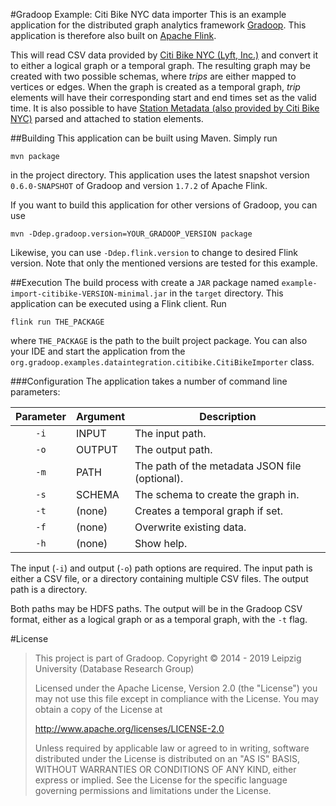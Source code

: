 #Gradoop Example: Citi Bike NYC data importer
This is an example application for the distributed graph analytics framework
[Gradoop](https://github.com/dbs-leipzig/gradoop). This application is therefore
also built on [Apache Flink](https://flink.apache.org/).

This will read CSV data provided by
[Citi Bike NYC (Lyft, Inc.)](https://www.citibikenyc.com/system-data) and
convert it to either a logical graph or a temporal graph. The resulting graph
may be created with two possible schemas, where _trips_ are either mapped
to vertices or edges. When the graph is created as a temporal graph,
_trip_ elements will have their corresponding start and end times set as the
valid time. It is also possible to have [Station Metadata (also provided by Citi Bike NYC)](https://gbfs.citibikenyc.com/gbfs/en/station_information.json)
parsed and attached to station elements.

##Building
This application can be built using Maven. Simply run
```
mvn package
```
in the project directory. This application uses the latest snapshot version
`0.6.0-SNAPSHOT` of Gradoop and version `1.7.2` of Apache Flink.

If you want to build this application for other versions of Gradoop, you can use
```
mvn -Ddep.gradoop.version=YOUR_GRADOOP_VERSION package
```
Likewise, you can use `-Ddep.flink.version` to change to desired Flink version.
Note that only the mentioned versions are tested for this example.


##Execution
The build process with create a `JAR` package named
`example-import-citibike-VERSION-minimal.jar` in the `target` directory.
This application can be executed using a Flink client. Run
```
flink run THE_PACKAGE
```
where `THE_PACKAGE` is the path to the built project package.
You can also your IDE and start the application from the
`org.gradoop.examples.dataintegration.citibike.CitiBikeImporter` class.

###Configuration
The application takes a number of command line parameters:

|Parameter| Argument | Description |
|:-------:|----------|-------------|
| `-i`    | INPUT    | The input path. |
| `-o`    | OUTPUT   | The output path. |
| `-m`    | PATH     | The path of the metadata JSON file (optional). |
| `-s`    | SCHEMA   | The schema to create the graph in. |
| `-t`    | (none)   | Creates a temporal graph if set. |
| `-f`    | (none)   | Overwrite existing data. |
| `-h`    | (none)   | Show help. |

The input (`-i`) and output (`-o`) path options are required.
The input path is either a CSV file, or a directory containing multiple CSV files.
The output path is a directory.

Both paths may be HDFS paths. The output will be in the Gradoop CSV format,
either as a logical graph or as a temporal graph, with the `-t` flag.

#License
> This project is part of Gradoop.
> Copyright © 2014 - 2019 Leipzig University (Database Research Group)
>
> Licensed under the Apache License, Version 2.0 (the "License")
> you may not use this file except in compliance with the License.
> You may obtain a copy of the License at
>
>    http://www.apache.org/licenses/LICENSE-2.0
>
> Unless required by applicable law or agreed to in writing, software
> distributed under the License is distributed on an "AS IS" BASIS,
> WITHOUT WARRANTIES OR CONDITIONS OF ANY KIND, either express or implied.
> See the License for the specific language governing permissions and
> limitations under the License.
